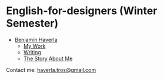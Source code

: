 # English-for-designers (Winter Semester)

- [Benjamín Haverla](https://github.com/BenjaminHaverla/First-impression.git)
  - [My Work](https://github.com/BenjaminHaverla/My-Work.git)
  - [Writing](https://github.com/BenjaminHaverla/English-essay-workflow.git)
  - [The Story About Me](https://github.com/BenjaminHaverla/Main-about-me.git)

Contact me: haverla.tros@gmail.com
